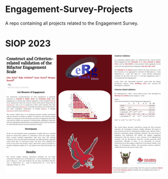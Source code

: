# Engagement-Survey-Projects
A repo containing all projects related to the Engagement Survey.

# SIOP 2023
![SIOP 2023](https://raw.githubusercontent.com/heyimMIKE123/Engagement-Survey-Projects/main/Images/siop_2023_poster.png)
